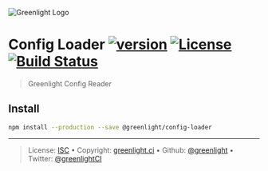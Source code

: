 ![Greenlight Logo](https://gitcdn.link/repo/greenlight/brand/master/logo/banner.svg)

# Config Loader [![version][npm-version]][npm-url] [![License][license-image]][license-url] [![Build Status][travis-image]][travis-url]

> Greenlight Config Reader

## Install

```bash
npm install --production --save @greenlight/config-loader
```

---

> License: [ISC][license-url] • 
> Copyright: [greenlight.ci](https://greenlight.ci) • 
> Github: [@greenlight](https://github.com/greenlight) • 
> Twitter: [@greenlightCI](https://twitter.com/greenlightCI)

[greenlight]: https://greenlight.ci

[license-image]: https://img.shields.io/github/license/greenlight/config-loader.svg?style=flat-square

[license-url]: http://choosealicense.com/licenses/isc/

[npm-url]: https://www.npmjs.com/package/@greenlight/config-loader

[npm-version]: https://img.shields.io/npm/v/@greenlight/config-loader.svg?style=flat-square

[travis-image]: https://img.shields.io/travis/greenlight/config-loader.svg?style=flat-square

[travis-url]: https://travis-ci.org/greenlight/config-loader
